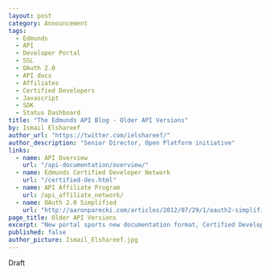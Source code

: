 ```yaml
---
layout: post
category: Announcement
tags: 
  - Edmunds
  - API
  - Developer Portal
  - SSL
  - OAuth 2.0
  - API docs
  - Affiliates
  - Certified Developers
  - Javascript
  - SDK
  - Status Dashboard
title: "The Edmunds API Blog - Older API Versions"
by: Ismail Elshareef
author_url: "https://twitter.com/ielshareef/"
author_description: "Senior Director, Open Platform initiative"
links: 
  - name: API Overview
    url: "/api-documentation/overview/"
  - name: Edmunds Certified Developer Network
    url: "/certified-dev.html"
  - name: API Affiliate Program
    url: /api_affiliate_network/
  - name: OAuth 2.0 Simplified
    url: "http://aaronparecki.com/articles/2012/07/29/1/oauth2-simplified"
page_title: Older API Versions
excerpt: "New portal sports new documentation format, Certified Developer Network and Affiliate programs, FAQs, Examples, ...etc."
published: false
author_picture: Ismail_Elshareef.jpg
---
```


Draft